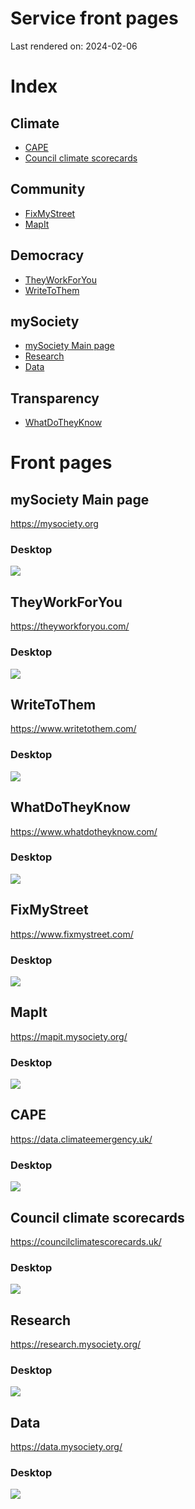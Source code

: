
# Service front pages

Last rendered on: 2024-02-06

# Index

## Climate
- [CAPE](#cape)
- [Council climate scorecards](#council-climate-scorecards)

## Community
- [FixMyStreet](#fixmystreet)
- [MapIt](#mapit)

## Democracy
- [TheyWorkForYou](#theyworkforyou)
- [WriteToThem](#writetothem)

## mySociety
- [mySociety Main page](#mysociety-main-page)
- [Research](#research)
- [Data](#data)

## Transparency
- [WhatDoTheyKnow](#whatdotheyknow)


# Front pages



## mySociety Main page

https://mysociety.org

### Desktop

![](images/mysociety-org-full-length.png)




## TheyWorkForYou

https://theyworkforyou.com/

### Desktop

![](images/theyworkforyou-full-length.png)




## WriteToThem

https://www.writetothem.com/

### Desktop

![](images/writetothem-full-length.png)




## WhatDoTheyKnow

https://www.whatdotheyknow.com/

### Desktop

![](images/wdtk-full-length.png)




## FixMyStreet

https://www.fixmystreet.com/

### Desktop

![](images/fms-full-length.png)




## MapIt

https://mapit.mysociety.org/

### Desktop

![](images/mapit-full-length.png)




## CAPE

https://data.climateemergency.uk/

### Desktop

![](images/cape-full-length.png)




## Council climate scorecards

https://councilclimatescorecards.uk/

### Desktop

![](images/scorecards-full-length.png)




## Research

https://research.mysociety.org/

### Desktop

![](images/research-site-full-length.png)




## Data

https://data.mysociety.org/

### Desktop

![](images/data-portal-full-length.png)


